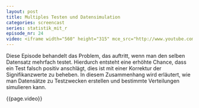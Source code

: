```yaml
---
layout: post
title: Multiples Testen und Datensimulation
categories: screencast
series: statistik_mit_r
episode_nr: 24
video: <iframe width="560" height="315" mce_src="http://www.youtube.com/embed/T04m_hbwAKc" frameborder="0" allowfullscreen="" src="http://www.youtube.com/embed/T04m_hbwAKc"></iframe>
---
```


Diese Episode behandelt das Problem, das auftritt, wenn man den selben Datensatz mehrfach testet. Hierdurch entsteht eine erhöhte Chance, dass ein Test falsch positiv anschlägt, dies ist mit einer Korrektur der Signifikanzwerte zu beheben. In diesem Zusammenhang wird erläutert, wie man Datensätze zu Testzwecken erstellen und bestimmte Verteilungen simulieren kann.
<!--more-->
{{page.video}}
